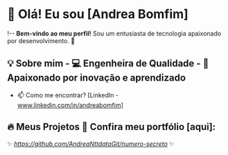 # 👋 Olá! Eu sou [Andrea Bomfim] 
 
!--
**Bem-vindo ao meu perfil!** Sou um entusiasta de tecnologia apaixonado por desenvolvimento. 🚀  

## 💡 Sobre mim  - 💻 Engenheira de Qualidade  - 🎯 Apaixonado por inovação e aprendizado

- 📫 Como me encontrar? [LinkedIn - www.linkedin.com/in/andreabomfim]
  
## 🔥 Meus Projetos  🔭 Confira meu portfólio [aqui]:

✨ _https://github.com/AndreaNttdataGit/numero-secreto_ ✨
